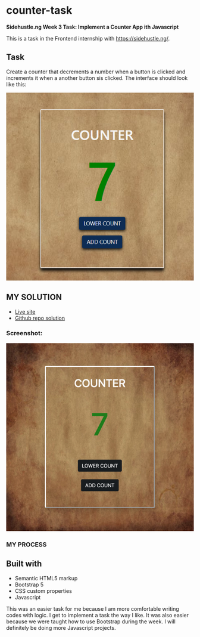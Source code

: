 # counter-task
**Sidehustle.ng Week 3 Task: Implement a Counter App ith Javascript**

This is a task in the Frontend internship with <https://sidehustle.ng/>.

## Task
Create a counter that decrements a number when a button is clicked and increments it when a another button sis clicked.
The interface should look like this:

![project interface](images/counter-javascript-project.png)

## **MY SOLUTION**
- [Live site](https://counter-task-lateefat.netlify.app/)
- [Github repo solution](https://github.com/Lateefat/counter-task) 


### Screenshot:
![screenshot](images/solution-interface.jpg)

### MY PROCESS

## Built with
- Semantic HTML5 markup
- Bootstrap 5
- CSS custom properties
- Javascript

This was an easier task for me because I am more comfortable writing codes with logic. I get to implement a task the way I like.
It was also easier because we were taught how to use Bootstrap during the week. 
I will definitely be doing more Javascript projects.


